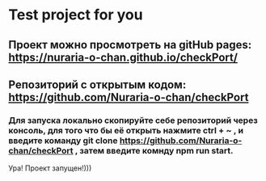 # Test project for you
## Проект можно просмотреть на gitHub pages: https://nuraria-o-chan.github.io/checkPort/
## Репозиторий с открытым кодом: https://github.com/Nuraria-o-chan/checkPort
### Для запуска локально скопируйте себе репозиторий через консоль, для того что бы её открыть нажмите ctrl + ~ , и введите команду git clone https://github.com/Nuraria-o-chan/checkPort , затем введите комнду npm run start.
Ура! Проект запущен!)))